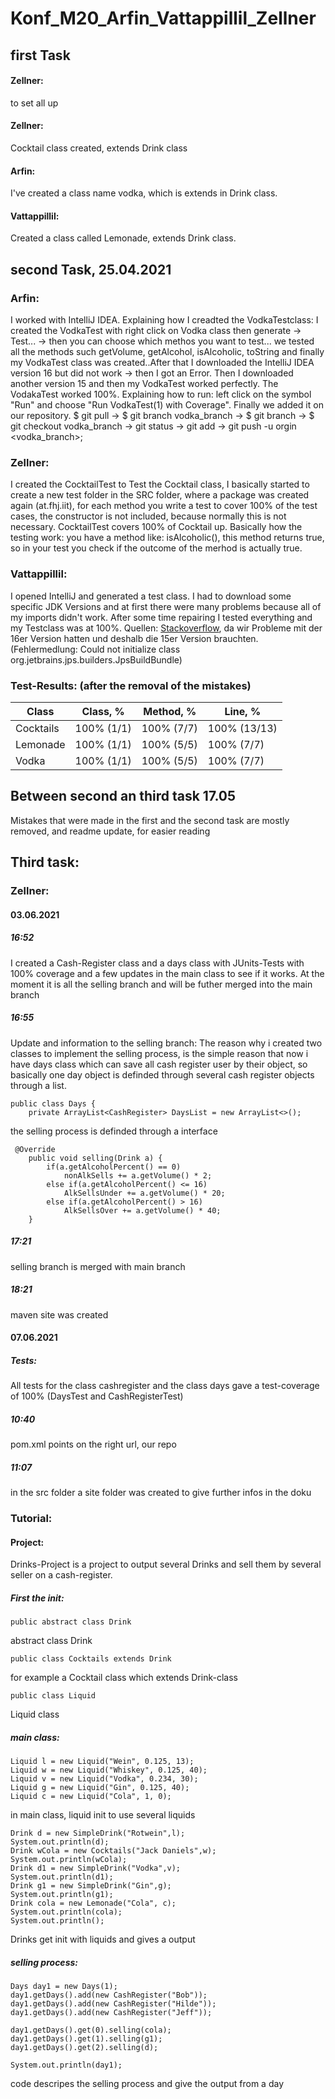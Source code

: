 # Konf_M20_Arfin_Vattappillil_Zellner

## first Task
#### Zellner:
to set all up
#### Zellner:
Cocktail class created, extends Drink class
#### Arfin:
I've created a class name vodka, which is extends in Drink class. 
#### Vattappillil:
Created a class called Lemonade, extends Drink class. 

## second Task, 25.04.2021
### Arfin:
I worked with IntelliJ IDEA. Explaining how I creadted  the VodkaTestclass: I created the VodkaTest with right click on Vodka class then generate -> Test... -> then you can choose which methos you want to test... we tested all the methods such getVolume, getAlcohol, isAlcoholic, toString and finally my VodkaTest class was created..After that I downloaded the IntelliJ IDEA version 16 but did not work -> then I got an Error. Then I downloaded another version 15 and then my VodkaTest worked perfectly. The VodakaTest worked 100%. Explaining how to run: left click on the symbol "Run" and choose "Run VodkaTest(1) with Coverage". Finally we added it on our repository. $ git pull -> $ git branch vodka_branch -> $ git branch -> $ git checkout vodka_branch -> git status -> git add -> git push -u orgin <vodka_branch>; 
### Zellner:
I created the CocktailTest to Test the Cocktail class, I basically started to create a new test folder in the SRC folder, where a package was created again (at.fhj.iit), for each method you write a test to cover 100% of the test cases, the constructor is not included, because normally this is not necessary. CocktailTest covers 100% of Cocktail up. Basically how the testing work:
you have a method like: isAlcoholic(), this method returns true, so in your test you check if the outcome of the merhod is actually true.
### Vattappillil:
I opened IntelliJ and generated a test class. I had to download some specific JDK Versions and at first there were many problems because all of my imports didn't work. After some time repairing I tested everything and my Testclass was at 100%. 
Quellen: [Stackoverflow](https://stackoverflow.com/), da wir Probleme mit der 16er Version hatten und deshalb die 15er Version brauchten. (Fehlermedlung: Could not initialize class org.jetbrains.jps.builders.JpsBuildBundle)
### Test-Results: (after the removal of the mistakes)
|Class     | Class, %   | Method, %  | Line, %      |
|----------|------------|------------|--------------|
|Cocktails | 100% (1/1) | 100% (7/7) | 100% (13/13) | 
|Lemonade	 | 100% (1/1) | 100% (5/5) | 100% (7/7)   |
|Vodka	   | 100% (1/1) | 100% (5/5) | 100% (7/7)   |

## Between second an third task 17.05
Mistakes that were made in the first and the second task are mostly removed, and readme update, for easier reading

## Third task:
### Zellner:
#### 03.06.2021 
##### 16:52
I created a Cash-Register class and a days class with JUnits-Tests with 100% coverage and a few updates in the main class to see if it works. At the moment it is all the selling branch and will be futher merged into the main branch
##### 16:55
Update and information to the selling branch:
The reason why i created two classes to implement the selling process, is the simple reason that now i have days class which can save all cash register user by their object, so basically one day object is definded through several cash register objects through a list.
```
public class Days {
    private ArrayList<CashRegister> DaysList = new ArrayList<>();
```
the selling process is definded through a interface
```
 @Override
    public void selling(Drink a) {
        if(a.getAlcoholPercent() == 0)
            nonAlkSells += a.getVolume() * 2;
        else if(a.getAlcoholPercent() <= 16)
            AlkSellsUnder += a.getVolume() * 20;
        else if(a.getAlcoholPercent() > 16)
            AlkSellsOver += a.getVolume() * 40;
    }
```
##### 17:21
selling branch is merged with main branch
##### 18:21
maven site was created
#### 07.06.2021
##### Tests:
All tests for the class cashregister and the class days gave a test-coverage of 100% (DaysTest and CashRegisterTest)
##### 10:40
pom.xml points on the right url, our repo
##### 11:07
in the src folder a site folder was created to give further infos in the doku
### Tutorial:
#### Project:
Drinks-Project is a project to output several Drinks and sell them by several seller on a cash-register.
##### First the init:
```
public abstract class Drink
```
abstract class Drink
```
public class Cocktails extends Drink
```
for example a Cocktail class which extends Drink-class
```
public class Liquid
```
Liquid class
##### main class:
```
Liquid l = new Liquid("Wein", 0.125, 13);
Liquid w = new Liquid("Whiskey", 0.125, 40);
Liquid v = new Liquid("Vodka", 0.234, 30);
Liquid g = new Liquid("Gin", 0.125, 40);
Liquid c = new Liquid("Cola", 1, 0);
```
in main class, liquid init to use several liquids
```
Drink d = new SimpleDrink("Rotwein",l);
System.out.println(d);
Drink wCola = new Cocktails("Jack Daniels",w);
System.out.println(wCola);
Drink d1 = new SimpleDrink("Vodka",v);
System.out.println(d1);
Drink g1 = new SimpleDrink("Gin",g);
System.out.println(g1);
Drink cola = new Lemonade("Cola", c);
System.out.println(cola);
System.out.println();
```
Drinks get init with liquids and gives a output
##### selling process:
```
Days day1 = new Days(1);
day1.getDays().add(new CashRegister("Bob"));
day1.getDays().add(new CashRegister("Hilde"));
day1.getDays().add(new CashRegister("Jeff"));

day1.getDays().get(0).selling(cola);
day1.getDays().get(1).selling(g1);
day1.getDays().get(2).selling(d);

System.out.println(day1);
```
code descripes the selling process and give the output from a day
